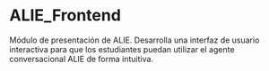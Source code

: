 # ALIE_Frontend

Módulo de presentación de ALIE. Desarrolla una interfaz de usuario interactiva para que los estudiantes puedan utilizar el agente conversacional ALIE de forma intuitiva.
